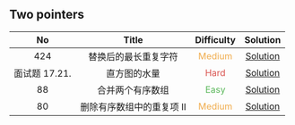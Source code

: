 ## Two pointers

|      No       |           Title           |            Difficulty             |                             Solution                              |
| :-----------: | :-----------------------: | :-------------------------------: | :---------------------------------------------------------------: |
|      424      |   替换后的最长重复字符    | <font color=#F0AD4E>Medium</font> | [Solution](longest_repeating_character_replacement/Solution.java) |
| 面试题 17.21. |       直方图的水量        |  <font color=#D9534F>Hard</font>  |        [Solution](volume_of_histogram_LCCI/Solution.java)         |
|      88       |     合并两个有序数组      |  <font color=#5CB85C>Easy</font>  |           [Solution](merge_sorted_array/Solution.java)            |
|      80       | 删除有序数组中的重复项 II | <font color=#F0AD4E>Medium</font> | [Solution](remove_duplicates_from_sorted_array_II/Solution.java)  |
